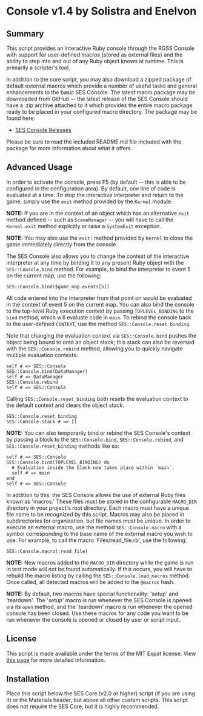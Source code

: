 
Console v1.4 by Solistra and Enelvon
=============================================================================

Summary
-----------------------------------------------------------------------------
  This script provides an interactive Ruby console through the RGSS Console
with support for user-defined macros (stored as external files) and the
ability to step into and out of any Ruby object known at runtime. This is
primarily a scripter's tool.

  In addition to the core script, you may also download a zipped package of
default external macros which provide a number of useful tasks and general
enhancements to the basic SES Console. The latest macro package may be
downloaded from GitHub -- the latest release of the SES Console should have a
.zip archive attached to it which provides the entire macro package ready to
be placed in your configured macro directory. The package may be found here:

  * [SES Console Releases](https://github.com/sesvxace/console/releases)

Please be sure to read the included README.md file included with the package
for more information about what it offers.

Advanced Usage
-----------------------------------------------------------------------------
  In order to activate the console, press F5 (by default -- this is able to
be configured in the configuration area). By default, one line of code is
evaluated at a time. To stop the interactive interpreter and return to the
game, simply use the `exit` method provided by the `Kernel` module.

  **NOTE:** If you are in the context of an object which has an alternative
`exit` method defined -- such as `SceneManager` -- you will have to call the
`Kernel.exit` method explicitly or raise a `SystemExit` exception.

  **NOTE:** You may also use the `exit!` method provided by `Kernel` to close
the game immediately directly from the console.

  The SES Console also allows you to change the context of the interactive
interpreter at any time by binding it to any present Ruby object with the
`SES::Console.bind` method. For example, to bind the interpreter to event 5
on the current map, use the following:

    SES::Console.bind($game_map.events[5])

  All code entered into the interpreter from that point on would be evaluated
in the context of event 5 on the current map. You can also bind the console
to the top-level Ruby execution context by passing `TOPLEVEL_BINDING` to the
`bind` method, which will evaluate code in `main`. To rebind the console back
to the user-defined `CONTEXT`, use the method `SES::Console.reset_binding`.

  Note that changing the evaluation context via `SES::Console.bind` pushes
the object being bound to onto an object stack; this stack can also be
reversed with the `SES::Console.rebind` method, allowing you to quickly
navigate multiple evaluation contexts:

    self # => SES::Console
    SES::Console.bind(DataManager)
    self # => DataManager
    SES::Console.rebind
    self # => SES::Console

  Calling `SES::Console.reset_binding` both resets the evaluation context to
the default context and clears the object stack.

    SES::Console.reset_binding
    SES::Console.stack # => []

  **NOTE:** You can also temporarily bind or rebind the SES Console's context
by passing a block to the `SES::Console.bind`, `SES::Console.rebind`, and
`SES::Console.reset_binding` methods like so:

    self # => SES::Console
    SES::Console.bind(TOPLEVEL_BINDING) do
      # Evaluation inside the block now takes place within `main`.
      self # => main
    end
    self # => SES::Console

  In addition to this, the SES Console allows the use of external Ruby files
known as 'macros.' These files must be stored in the configurable `MACRO_DIR`
directory in your project's root directory. Each macro must have a unique
file name to be recognized by this script. Macros may also be placed in
subdirectories for organization, but file names *must* be unique. In order to
execute an external macro, use the method `SES::Console.macro` with a symbol
corresponding to the base name of the external macro you wish to use. For
example, to call the macro 'Files/read_file.rb', use the following:

    SES::Console.macro(:read_file)

  **NOTE:** New macros added to the `MACRO_DIR` directory while the game is
run in test mode will *not* be found automatically. If this occurs, you will
have to rebuild the macro listing by calling the `SES::Console.load_macros`
method. Once called, all detected macros will be added to the `@macros` hash.

  **NOTE:** By default, two macros have special functionality: 'setup' and
'teardown'. The 'setup' macro is run whenever the SES Console is opened via
its `open` method, and the 'teardown' macro is run whenever the opened
console has been closed. Use these macros for any code you want to be run
whenever the console is opened or closed by user or script input.

License
-----------------------------------------------------------------------------
  This script is made available under the terms of the MIT Expat license.
View [this page](http://sesvxace.wordpress.com/license/) for more detailed
information.

Installation
-----------------------------------------------------------------------------
  Place this script below the SES Core (v2.0 or higher) script (if you are
using it) or the Materials header, but above all other custom scripts. This
script does not require the SES Core, but it is highly recommended.

